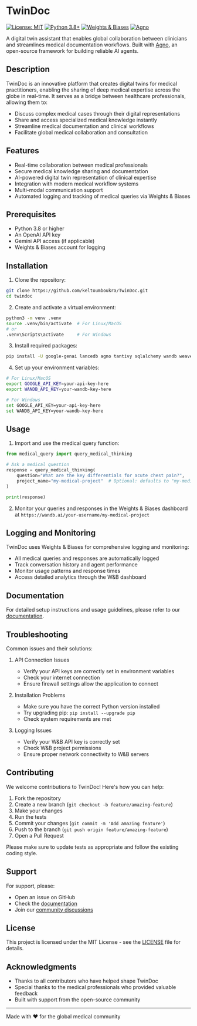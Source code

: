 # TwinDoc

[![License: MIT](https://img.shields.io/badge/License-MIT-yellow.svg)](https://opensource.org/licenses/MIT)
[![Python 3.8+](https://img.shields.io/badge/python-3.8+-blue.svg)](https://www.python.org/downloads/)
[![Weights & Biases](https://img.shields.io/badge/Weights%20&%20Biases-enabled-blue)](https://wandb.ai/)
[![Agno](https://img.shields.io/badge/Agno-powered-blue)](https://github.com/agno-ai/agno)

A digital twin assistant that enables global collaboration between clinicians and streamlines medical documentation workflows. Built with [Agno](https://github.com/agno-ai/agno), an open-source framework for building reliable AI agents.

## Description

TwinDoc is an innovative platform that creates digital twins for medical practitioners, enabling the sharing of deep medical expertise across the globe in real-time. It serves as a bridge between healthcare professionals, allowing them to:
- Discuss complex medical cases through their digital representations
- Share and access specialized medical knowledge instantly
- Streamline medical documentation and clinical workflows
- Facilitate global medical collaboration and consultation

## Features

- Real-time collaboration between medical professionals
- Secure medical knowledge sharing and documentation
- AI-powered digital twin representation of clinical expertise
- Integration with modern medical workflow systems
- Multi-modal communication support
- Automated logging and tracking of medical queries via Weights & Biases

## Prerequisites

- Python 3.8 or higher
- An OpenAI API key
- Gemini API access (if applicable)
- Weights & Biases account for logging

## Installation

1. Clone the repository:

```bash
git clone https://github.com/keltoumboukra/TwinDoc.git
cd twindoc
```

2. Create and activate a virtual environment:

```bash
python3 -m venv .venv
source .venv/bin/activate  # For Linux/MacOS
# or
.venv\Scripts\activate     # For Windows
```

3. Install required packages:

```bash
pip install -U google-genai lancedb agno tantivy sqlalchemy wandb weave
```

4. Set up your environment variables:

```bash
# For Linux/MacOS
export GOOGLE_API_KEY=your-api-key-here
export WANDB_API_KEY=your-wandb-key-here

# For Windows
set GOOGLE_API_KEY=your-api-key-here
set WANDB_API_KEY=your-wandb-key-here
```

## Usage

1. Import and use the medical query function:

```python
from medical_query import query_medical_thinking

# Ask a medical question
response = query_medical_thinking(
    question="What are the key differentials for acute chest pain?",
    project_name="my-medical-project"  # Optional: defaults to "my-medical-project"
)

print(response)
```

2. Monitor your queries and responses in the Weights & Biases dashboard at `https://wandb.ai/your-username/my-medical-project`

## Logging and Monitoring

TwinDoc uses Weights & Biases for comprehensive logging and monitoring:

- All medical queries and responses are automatically logged
- Track conversation history and agent performance
- Monitor usage patterns and response times
- Access detailed analytics through the W&B dashboard

## Documentation

For detailed setup instructions and usage guidelines, please refer to our [documentation](https://docs.agno.com/how-to/install).

## Troubleshooting

Common issues and their solutions:

1. API Connection Issues
   - Verify your API keys are correctly set in environment variables
   - Check your internet connection
   - Ensure firewall settings allow the application to connect

2. Installation Problems
   - Make sure you have the correct Python version installed
   - Try upgrading pip: `pip install --upgrade pip`
   - Check system requirements are met

3. Logging Issues
   - Verify your W&B API key is correctly set
   - Check W&B project permissions
   - Ensure proper network connectivity to W&B servers

## Contributing

We welcome contributions to TwinDoc! Here's how you can help:

1. Fork the repository
2. Create a new branch (`git checkout -b feature/amazing-feature`)
3. Make your changes
4. Run the tests
5. Commit your changes (`git commit -m 'Add amazing feature'`)
6. Push to the branch (`git push origin feature/amazing-feature`)
7. Open a Pull Request

Please make sure to update tests as appropriate and follow the existing coding style.

## Support

For support, please:
- Open an issue on GitHub
- Check the [documentation](https://docs.agno.com/how-to/install)
- Join our [community discussions](https://github.com/keltoumboukra/TwinDoc/discussions)

## License

This project is licensed under the MIT License - see the [LICENSE](LICENSE) file for details.

## Acknowledgments

- Thanks to all contributors who have helped shape TwinDoc
- Special thanks to the medical professionals who provided valuable feedback
- Built with support from the open-source community

---

Made with ❤️ for the global medical community
